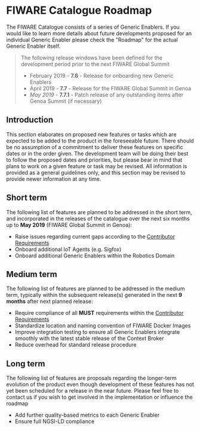 # FIWARE Catalogue Roadmap

The FIWARE Catalogue consists of a series of Generic Enablers. If you would like
to learn more details about future developments proposed for an individual
Generic Enabler please check the "Roadmap" for the actual Generic Enabler
itself.

> The following release windows have been defined for the development period
> prior to the next FIWARE Global Summit
>
> -   February 2019 - **7.6** - Release for onboarding new Generic Enablers
> -   April 2019 - **7.7** - Release for the FIWARE Global Summit in Genoa
> -   _May 2019_ - **7.7.1** - Patch release of any outstanding items after
>     Genoa Summit (if necessary)

## Introduction

This section elaborates on proposed new features or tasks which are expected to
be added to the product in the foreseeable future. There should be no assumption
of a commitment to deliver these features on specific dates or in the order
given. The development team will be doing their best to follow the proposed
dates and priorities, but please bear in mind that plans to work on a given
feature or task may be revised. All information is provided as a general
guidelines only, and this section may be revised to provide newer information at
any time.

## Short term

The following list of features are planned to be addressed in the short term,
and incorporated in the releases of the catalogue over the next six months up to
**May 2019** (FIWARE Global Summit in Genoa):

-   Raise issues regarding current gaps according to the
    [Contributor Requirements](https://fiware-requirements.rtfd.io)
-   Onboard additional IoT Agents (e.g. Sigfox)
-   Onboard additional Generic Enablers within the Robotics Domain

## Medium term

The following list of features are planned to be addressed in the medium term,
typically within the subsequent release(s) generated in the next **9 months**
after next planned release:

-   Require compliance of all **MUST** requirements within the
    [Contributor Requirements](https://fiware-requirements.rtfd.io)
-   Standardize location and naming convention of FIWARE Docker Images
-   Improve integration testing to ensure all Generic Enablers integrate
    smoothly with the latest stable release of the Context Broker
-   Reduce overhead for standard release procedure

## Long term

The following list of features are proposals regarding the longer-term evolution
of the product even though development of these features has not yet been
scheduled for a release in the near future. Please feel free to contact us if
you wish to get involved in the implementation or influence the roadmap

-   Add further quality-based metrics to each Generic Enabler
-   Ensure full NGSI-LD compliance
